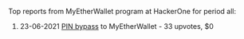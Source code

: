 Top reports from MyEtherWallet program at HackerOne for period all:

1. 23-06-2021 [PIN bypass](https://hackerone.com/reports/1242212) to MyEtherWallet - 33 upvotes, $0
